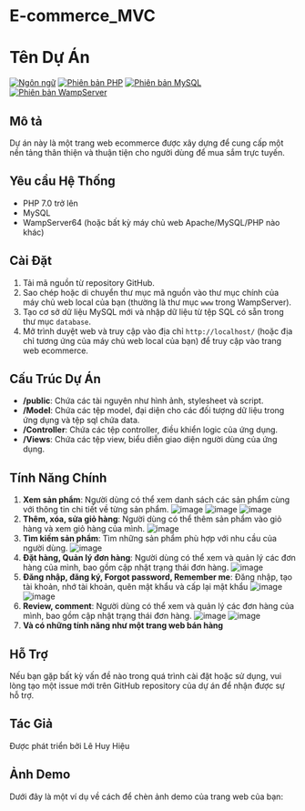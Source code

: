 # E-commerce_MVC
# Tên Dự Án

[![Ngôn ngữ](https://img.shields.io/badge/language-PHP-blue.svg)](https://www.php.net/)
[![Phiên bản PHP](https://img.shields.io/badge/php-%3E%3D%207.0-8892BF.svg)](https://www.php.net/)
[![Phiên bản MySQL](https://img.shields.io/badge/mysql-%3E%3D%205.0-449a67.svg)](https://www.mysql.com/)
[![Phiên bản WampServer](https://img.shields.io/badge/wampserver-%3E%3D%203.2.3-orange.svg)](http://www.wampserver.com/)

## Mô tả

Dự án này là một trang web ecommerce được xây dựng để cung cấp một nền tảng thân thiện và thuận tiện cho người dùng để mua sắm trực tuyến.

## Yêu cầu Hệ Thống

- PHP 7.0 trở lên
- MySQL
- WampServer64 (hoặc bất kỳ máy chủ web Apache/MySQL/PHP nào khác)

## Cài Đặt

1. Tải mã nguồn từ repository GitHub.
2. Sao chép hoặc di chuyển thư mục mã nguồn vào thư mục chính của máy chủ web local của bạn (thường là thư mục `www` trong WampServer).
3. Tạo cơ sở dữ liệu MySQL mới và nhập dữ liệu từ tệp SQL có sẵn trong thư mục `database`.
4. Mở trình duyệt web và truy cập vào địa chỉ `http://localhost/` (hoặc địa chỉ tương ứng của máy chủ web local của bạn) để truy cập vào trang web ecommerce.

## Cấu Trúc Dự Án

- **/public**: Chứa các tài nguyên như hình ảnh, stylesheet và script.
- **/Model**: Chứa các tệp model, đại diện cho các đối tượng dữ liệu trong ứng dụng và tệp sql chứa data.
- **/Controller**: Chứa các tệp controller, điều khiển logic của ứng dụng.
- **/Views**: Chứa các tệp view, biểu diễn giao diện người dùng của ứng dụng.

## Tính Năng Chính

1. **Xem sản phẩm**: Người dùng có thể xem danh sách các sản phẩm cùng với thông tin chi tiết về từng sản phẩm.
![image](https://github.com/LeHuyHieu/E-commerce_MVC/assets/126578220/aa9c902f-5cab-4ae9-8f36-a043bcb06c5c)
![image](https://github.com/LeHuyHieu/E-commerce_MVC/assets/126578220/e0318655-95a7-44c5-9a3d-ca71622275d1)
![image](https://github.com/LeHuyHieu/E-commerce_MVC/assets/126578220/da947e56-cc62-4178-9fa8-ad636e8af536)
3. **Thêm, xóa, sửa giỏ hàng**: Người dùng có thể thêm sản phẩm vào giỏ hàng và xem giỏ hàng của mình.
![image](https://github.com/LeHuyHieu/E-commerce_MVC/assets/126578220/e3f01eac-3e85-42de-a3a4-97e28a20eeb8)
4. **Tìm kiếm sản phẩm**: Tìm những sản phẩm phù hợp với nhu cầu của người dùng.
![image](https://github.com/LeHuyHieu/E-commerce_MVC/assets/126578220/dce18fe1-7ed6-473f-bed6-fdf9360db58c)
7. **Đặt hàng, Quản lý đơn hàng**: Người dùng có thể xem và quản lý các đơn hàng của mình, bao gồm cập nhật trạng thái đơn hàng.
![image](https://github.com/LeHuyHieu/E-commerce_MVC/assets/126578220/f38e9674-8241-451d-b83e-59292dd1fdea)
11. **Đăng nhập, đăng ký, Forgot password, Remember me**: Đăng nhập, tạo tài khoản, nhớ tài khoản, quên mật khẩu và cấp lại mật khẩu
![image](https://github.com/LeHuyHieu/E-commerce_MVC/assets/126578220/8b758f1e-6652-42ea-aa9b-5159dbcf7452)
![image](https://github.com/LeHuyHieu/E-commerce_MVC/assets/126578220/b2b0be93-3017-4e0d-bb33-f3866f029cb1)
12. **Review, comment**: Người dùng có thể xem và quản lý các đơn hàng của mình, bao gồm cập nhật trạng thái đơn hàng.
![image](https://github.com/LeHuyHieu/E-commerce_MVC/assets/126578220/6d0210d1-4bee-4eeb-97d1-acfdd85bb406)
![image](https://github.com/LeHuyHieu/E-commerce_MVC/assets/126578220/4ae34416-1965-40ec-84ff-99138fd6a942)
13. **Và có những tính năng như một trang web bán hàng**

## Hỗ Trợ

Nếu bạn gặp bất kỳ vấn đề nào trong quá trình cài đặt hoặc sử dụng, vui lòng tạo một issue mới trên GitHub repository của dự án để nhận được sự hỗ trợ.

## Tác Giả

Được phát triển bởi Lê Huy Hiệu

## Ảnh Demo

Dưới đây là một ví dụ về cách để chèn ảnh demo của trang web của bạn:

